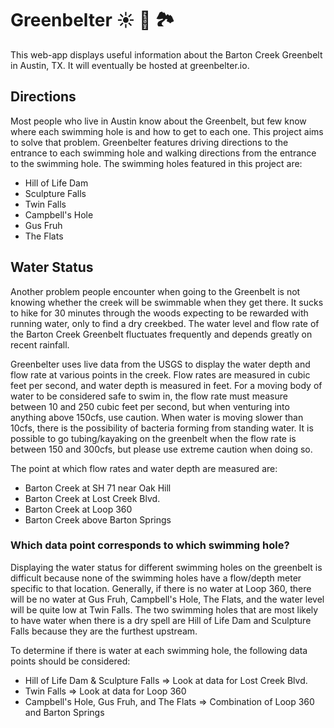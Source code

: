 # Greenbelter ☀️ 🍃 🏞

This web-app displays useful information about the Barton Creek Greenbelt in Austin, TX. It will eventually be hosted at greenbelter.io.

## Directions

Most people who live in Austin know about the Greenbelt, but few know where each swimming hole is and how to get to each one. This project aims to solve that problem. Greenbelter features driving directions to the entrance to each swimming hole and walking directions from the entrance to the swimming hole. The swimming holes featured in this project are:

* Hill of Life Dam
* Sculpture Falls
* Twin Falls
* Campbell's Hole
* Gus Fruh
* The Flats

## Water Status

Another problem people encounter when going to the Greenbelt is not knowing whether the creek will be swimmable when they get there. It sucks to hike for 30 minutes through the woods expecting to be rewarded with running water, only to find a dry creekbed. The water level and flow rate of the Barton Creek Greenbelt fluctuates frequently and depends greatly on recent rainfall.

Greenbelter uses live data from the USGS to display the water depth and flow rate at various points in the creek. Flow rates are measured in cubic feet per second, and water depth is measured in feet. For a moving body of water to be considered safe to swim in, the flow rate must measure between 10 and 250 cubic feet per second, but when venturing into anything above 150cfs, use caution. When water is moving slower than 10cfs, there is the possibility of bacteria forming from standing water. It is possible to go tubing/kayaking on the greenbelt when the flow rate is between 150 and 300cfs, but please use extreme caution when doing so.

The point at which flow rates and water depth are measured are:

* Barton Creek at SH 71 near Oak Hill
* Barton Creek at Lost Creek Blvd.
* Barton Creek at Loop 360
* Barton Creek above Barton Springs

### Which data point corresponds to which swimming hole?

Displaying the water status for different swimming holes on the greenbelt is difficult because none of the swimming holes have a flow/depth meter specific to that location. Generally, if there is no water at Loop 360, there will be no water at Gus Fruh, Campbell's Hole, The Flats, and the water level will be quite low at Twin Falls. The two swimming holes that are most likely to have water when there is a dry spell are Hill of Life Dam and Sculpture Falls because they are the furthest upstream.

To determine if there is water at each swimming hole, the following data points should be considered:

* Hill of Life Dam & Sculpture Falls => Look at data for Lost Creek Blvd.
* Twin Falls => Look at data for Loop 360
* Campbell's Hole, Gus Fruh, and The Flats => Combination of Loop 360 and Barton Springs

